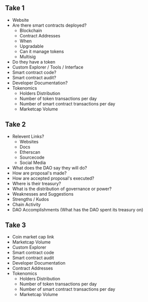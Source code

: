 ## Take 1

* Website
* Are there smart contracts deployed?
  * Blockchain
  * Contract Addresses
  * When
  * Upgradable
  * Can it manage tokens
  * Multisig
* Do they have a token
* Custom Explorer / Tools / Interface
* Smart contract code?
* Smart contract audit?
* Developer Documentation?
* Tokenomics
  * Holders Distribution
  * Number of token transactions per day
  * Number of smart contract transactions per day
  * Marketcap Volume

## Take 2

* Relevent Links?
	* Websites
	* Docs
	* Etherscan
	* Sourcecode
	* Social Media
* What does the DAO say they will do?
* How are proposal's made?
*  How are accepted proposal's executed?
* Where is their treasury?
* What is the distribution of governance or power?
* Weaknesses and Suggestions
* Strengths / Kudos
* Chain Activity
* DAO Accomplishments (What has the DAO spent its treasury on)
## Take 3

* Coin market cap link
* Marketcap Volume
* Custom Explorer
* Smart contract code
* Smart contract audit
* Developer Documentation
* Contract Addresses
* Tokenomics
  * Holders Distribution
  * Number of token transactions per day
  * Number of smart contract transactions per day
  * Marketcap Volume
